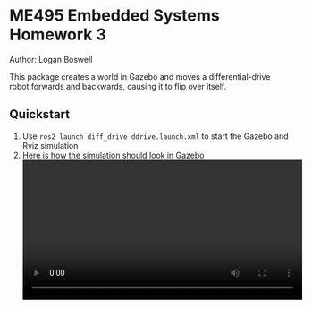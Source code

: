 # ME495 Embedded Systems Homework 3
Author: Logan Boswell

This package creates a world in Gazebo and moves a differential-drive robot forwards and backwards, causing it to flip over itself.

## Quickstart
1. Use `ros2 launch diff_drive ddrive.launch.xml` to start the Gazebo and Rviz simulation
2. Here is how the simulation should look in Gazebo
    <video src="https://github.com/user-attachments/assets/b40791cb-bcfa-45dd-ac73-155acdf5137a" width="500" />